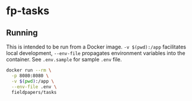 # fp-tasks

## Running

This is intended to be run from a Docker image. `-v $(pwd):/app` facilitates
local development, `--env-file` propagates environment variables into the
container.  See `.env.sample` for sample `.env` file.

```bash
docker run --rm \
  -p 8080:8080 \
  -v $(pwd):/app \
  --env-file .env \
  fieldpapers/tasks
```
